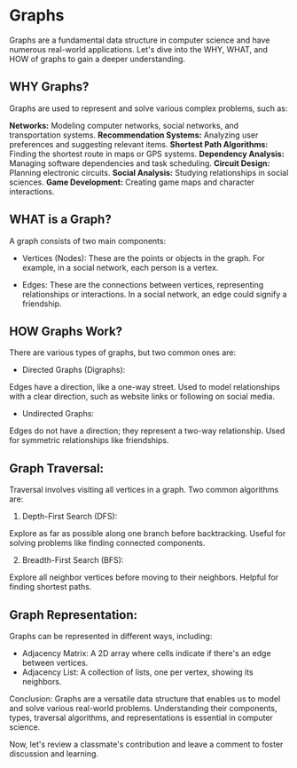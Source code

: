 # Graphs

Graphs are a fundamental data structure in computer science and have numerous real-world applications. Let's dive into the WHY, WHAT, and HOW of graphs to gain a deeper understanding.

## WHY Graphs?
Graphs are used to represent and solve various complex problems, such as:

**Networks:** Modeling computer networks, social networks, and transportation systems.
**Recommendation Systems:** Analyzing user preferences and suggesting relevant items.
**Shortest Path Algorithms:** Finding the shortest route in maps or GPS systems.
**Dependency Analysis:** Managing software dependencies and task scheduling.
**Circuit Design:** Planning electronic circuits.
**Social Analysis:** Studying relationships in social sciences.
**Game Development:** Creating game maps and character interactions.

## WHAT is a Graph?

A graph consists of two main components:

* Vertices (Nodes): These are the points or objects in the graph. For example, in a social network, each person is a vertex.

* Edges: These are the connections between vertices, representing relationships or interactions. In a social network, an edge could signify a friendship.

## HOW Graphs Work?

There are various types of graphs, but two common ones are:

* Directed Graphs (Digraphs):

Edges have a direction, like a one-way street.
Used to model relationships with a clear direction, such as website links or following on social media.

* Undirected Graphs:

Edges do not have a direction; they represent a two-way relationship.
Used for symmetric relationships like friendships.

## Graph Traversal:
Traversal involves visiting all vertices in a graph. Two common algorithms are:

1. Depth-First Search (DFS):

Explore as far as possible along one branch before backtracking.
Useful for solving problems like finding connected components.

2. Breadth-First Search (BFS):

Explore all neighbor vertices before moving to their neighbors.
Helpful for finding shortest paths.

## Graph Representation:
Graphs can be represented in different ways, including:

* Adjacency Matrix: A 2D array where cells indicate if there's an edge between vertices.
* Adjacency List: A collection of lists, one per vertex, showing its neighbors.

Conclusion:
Graphs are a versatile data structure that enables us to model and solve various real-world problems. Understanding their components, types, traversal algorithms, and representations is essential in computer science.

Now, let's review a classmate's contribution and leave a comment to foster discussion and learning.
